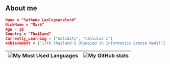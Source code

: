 ## About me

 ```json
Name = "Sathana Laolugsanalerd"
NickName = "Mark"
Age = 18
Country = "Thailand"
Currently_Learning = ["Solidity", "Calculus I"]
Achievement = ["17th Thailand's Olympiad in Informatics Bronze Medal"]
 ```

|![My Most Used Languages](https://github-readme-stats.vercel.app/api/top-langs/?username=mark48853&layout=compact&langs_count=10&count_private=true)|![My GitHub stats](https://github-readme-stats.vercel.app/api?username=mark48853&count_private=true)|
|---|---|
